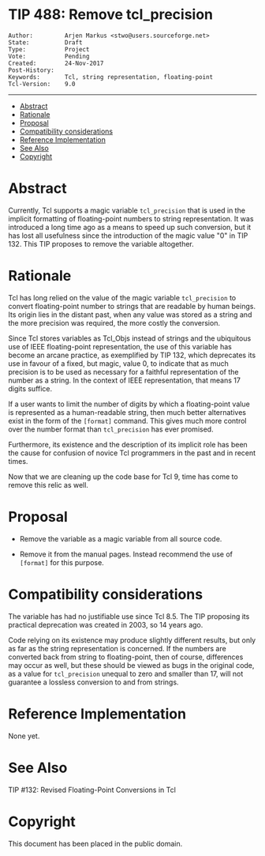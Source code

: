 # TIP 488: Remove tcl_precision
	Author:         Arjen Markus <stwo@users.sourceforge.net>
	State:          Draft
	Type:           Project
	Vote:           Pending
	Created:        24-Nov-2017
	Post-History:
	Keywords:       Tcl, string representation, floating-point
	Tcl-Version:    9.0
-----
<!-- TOC BEGIN (auto generated with tiptoc) -->
* <a href='#toc-2'>Abstract</a>
* <a href='#toc-3'>Rationale</a>
* <a href='#toc-4'>Proposal</a>
* <a href='#toc-5'>Compatibility considerations</a>
* <a href='#toc-6'>Reference Implementation</a>
* <a href='#toc-7'>See Also</a>
* <a href='#toc-8'>Copyright</a>

<!-- TOC END -->
# <a id='toc-2'></a>Abstract

Currently, Tcl supports a magic variable `tcl_precision` that is used in the
implicit formatting of floating-point numbers to string representation. It was
introduced a long time ago as a means to speed up such conversion, but it has
lost all usefulness since the introduction of the magic value "0" in TIP 132.
This TIP proposes to remove the variable altogether.

# <a id='toc-3'></a>Rationale

Tcl has long relied on the value of the magic variable `tcl_precision` to convert
floating-point number to strings that are readable by human beings. Its origin
lies in the distant past, when any value was stored as a string and the more
precision was required, the more costly the conversion.

Since Tcl stores variables as Tcl_Objs instead of strings and the ubiquitous use
of IEEE floating-point representation, the use of this variable has become an
arcane practice, as exemplified by TIP 132, which deprecates its use in favour
of a fixed, but magic, value 0, to indicate that as much precision is to be
used as necessary for a faithful representation of the number as a string. In the
context of IEEE representation, that means 17 digits suffice.

If a user wants to limit the number of digits by which a floating-point value is
represented as a human-readable string, then much better alternatives exist in the
form of the `[format]` command. This gives much more control over the number format
than `tcl_precision` has ever promised.

Furthermore, its existence and the description of its implicit role has been
the cause for confusion of novice Tcl programmers in the past and in recent times.

Now that we are cleaning up the code base for Tcl 9, time has come to remove this
relic as well.

# <a id='toc-4'></a>Proposal

* Remove the variable as a magic variable from all source code.

* Remove it from the manual pages. Instead recommend the use of `[format]` for this purpose.

# <a id='toc-5'></a>Compatibility considerations

The variable has had no justifiable use since Tcl 8.5. The TIP proposing its
practical deprecation was created in 2003, so 14 years ago.

Code relying on its existence may produce slightly different results, but only as
far as the string representation is concerned. If the numbers are converted back from
string to floating-point, then of course, differences may occur as well, but these should
be viewed as bugs in the original code, as a value for `tcl_precision` unequal to zero and
smaller than 17, will not guarantee a lossless conversion to and from strings.

# <a id='toc-6'></a>Reference Implementation

None yet.

# <a id='toc-7'></a>See Also

TIP #132: Revised Floating-Point Conversions in Tcl

# <a id='toc-8'></a>Copyright

This document has been placed in the public domain.

